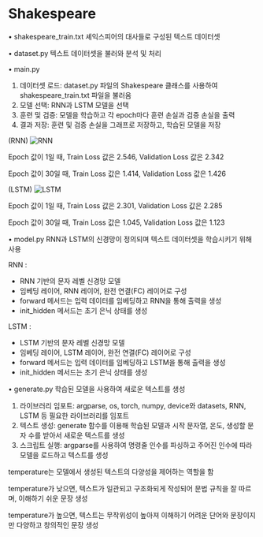 # Shakespeare

• shakespeare_train.txt 
셰익스피어의 대사들로 구성된 텍스트 데이터셋 

• dataset.py
텍스트 데이터셋을 불러와 분석 및 처리

• main.py
1) 데이터셋 로드: dataset.py 파일의 Shakespeare 클래스를 사용하여 shakespeare_train.txt 파일을 불러옴
2) 모델 선택: RNN과 LSTM 모델을 선택
3) 훈련 및 검증: 모델을 학습하고 각 epoch마다 훈련 손실과 검증 손실을 출력
4) 결과 저장: 훈련 및 검증 손실을 그래프로 저장하고, 학습된 모델을 저장

(RNN)
![RNN](https://github.com/jimmynkim/Shakespeare/assets/75557016/320d97b9-c405-4876-9821-2cb2d653362f)

Epoch 값이 1일 때, Train Loss 값은 2.546, Validation Loss 값은 2.342

Epoch 값이 30일 때, Train Loss 값은 1.414, Validation Loss 값은 1.426

(LSTM)
![LSTM](https://github.com/jimmynkim/Shakespeare/assets/75557016/09cf75bc-bc29-4108-92af-451c17745bf7)

Epoch 값이 1일 때, Train Loss 값은 2.301, Validation Loss 값은 2.285

Epoch 값이 30일 때, Train Loss 값은 1.045, Validation Loss 값은 1.123

• model.py
RNN과 LSTM의 신경망이 정의되며 텍스트 데이터셋을 학습시키기 위해 사용

RNN :
- RNN 기반의 문자 레벨 신경망 모델
- 임베딩 레이어, RNN 레이어, 완전 연결(FC) 레이어로 구성
- forward 메서드는 입력 데이터를 임베딩하고 RNN을 통해 출력을 생성
- init_hidden 메서드는 초기 은닉 상태를 생성

LSTM :
- LSTM 기반의 문자 레벨 신경망 모델
- 임베딩 레이어, LSTM 레이어, 완전 연결(FC) 레이어로 구성
- forward 메서드는 입력 데이터를 임베딩하고 LSTM을 통해 출력을 생성
- init_hidden 메서드는 초기 은닉 상태를 생성

• generate.py
학습된 모델을 사용하여 새로운 텍스트를 생성
1) 라이브러리 임포트: argparse, os, torch, numpy, device와 datasets, RNN, LSTM 등 필요한 라이브러리를 임포트
2) 텍스트 생성: generate 함수를 이용해 학습된 모델과 시작 문자열, 온도, 생성할 문자 수를 받아서 새로운 텍스트를 생성
3) 스크립트 실행: argparse를 사용하여 명령줄 인수를 파싱하고 주어진 인수에 따라 모델을 로드하고 텍스트를 생성

temperature는 모델에서 생성된 텍스트의 다양성을 제어하는 역할을 함

temperature가 낮으면, 텍스트가 일관되고 구조화되게 작성되어 문법 규칙을 잘 따르며, 이해하기 쉬운 문장 생성 

temperature가 높으면, 텍스트는 무작위성이 높아져 이해하기 어려운 단어와 문장이지만 다양하고 창의적인 문장 생성
